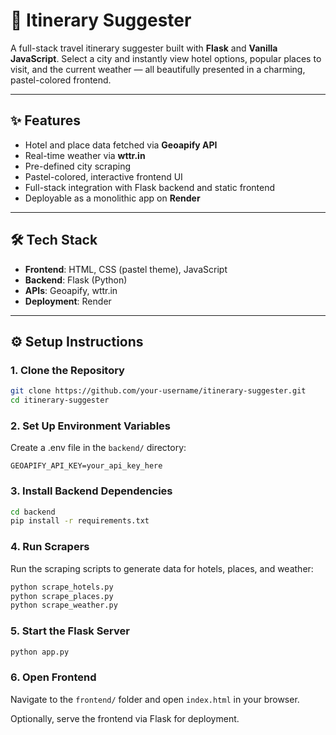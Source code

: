 # 🧳 Itinerary Suggester

A full-stack travel itinerary suggester built with **Flask** and **Vanilla JavaScript**. Select a city and instantly view hotel options, popular places to visit, and the current weather — all beautifully presented in a charming, pastel-colored frontend.

---

## ✨ Features

-  Hotel and place data fetched via **Geoapify API**
-  Real-time weather via **wttr.in**
-  Pre-defined city scraping
-  Pastel-colored, interactive frontend UI
-  Full-stack integration with Flask backend and static frontend
-  Deployable as a monolithic app on **Render**

---

## 🛠️ Tech Stack

- **Frontend**: HTML, CSS (pastel theme), JavaScript
- **Backend**: Flask (Python)
- **APIs**: Geoapify, wttr.in
- **Deployment**: Render

---

## ⚙️ Setup Instructions

### 1. Clone the Repository

```bash
git clone https://github.com/your-username/itinerary-suggester.git
cd itinerary-suggester
```

### 2. Set Up Environment Variables
Create a .env file in the ```backend/``` directory:

```env
GEOAPIFY_API_KEY=your_api_key_here
```

### 3. Install Backend Dependencies
```bash
cd backend
pip install -r requirements.txt
```

### 4. Run Scrapers
Run the scraping scripts to generate data for hotels, places, and weather:
```bash
python scrape_hotels.py
python scrape_places.py
python scrape_weather.py
```

### 5. Start the Flask Server
```bash
python app.py
```

### 6. Open Frontend
Navigate to the ```frontend/``` folder and open ```index.html``` in your browser.

Optionally, serve the frontend via Flask for deployment.

